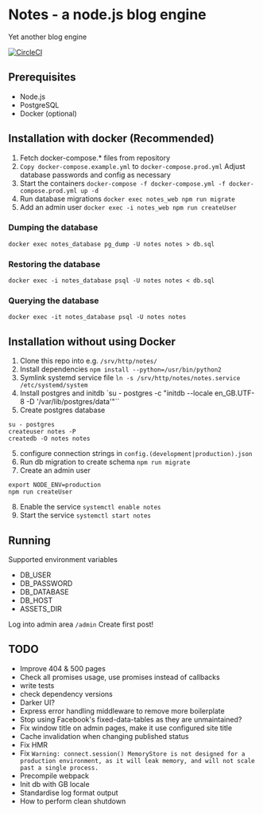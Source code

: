 # Notes - a node.js blog engine

Yet another blog engine

[![CircleCI](https://circleci.com/gh/electrified/notes.svg?style=svg)](https://circleci.com/gh/electrified/notes)

## Prerequisites
* Node.js
* PostgreSQL
* Docker (optional)

## Installation with docker (Recommended)
1. Fetch docker-compose.* files from repository
2. `Copy docker-compose.example.yml` to `docker-compose.prod.yml` Adjust database passwords and config as necessary
3. Start the containers `docker-compose -f docker-compose.yml -f docker-compose.prod.yml up -d`
4. Run database migrations `docker exec notes_web npm run migrate`
5. Add an admin user `docker exec -i notes_web npm run createUser`

### Dumping the database
`docker exec notes_database pg_dump -U notes notes > db.sql`
### Restoring the database
`docker exec -i notes_database psql -U notes notes < db.sql`
### Querying the database
`docker exec -it notes_database psql -U notes notes`

## Installation without using Docker
1. Clone this repo into e.g. `/srv/http/notes/`
1. Install dependencies `npm install --python=/usr/bin/python2`
2. Symlink systemd service file
`ln -s /srv/http/notes/notes.service /etc/systemd/system`
3. Install postgres and initdb
`su - postgres -c "initdb --locale en_GB.UTF-8 -D '/var/lib/postgres/data'"``
4. Create postgres database
~~~~
su - postgres
createuser notes -P
createdb -O notes notes
~~~~
5. configure connection strings in
`config.(development|production).json`
6. Run db migration to create schema
`npm run migrate`
7. Create an admin user
~~~~
export NODE_ENV=production
npm run createUser
~~~~
8. Enable the service `systemctl enable notes`
9. Start the service `systemctl start notes`
## Running

Supported environment variables
* DB_USER
* DB_PASSWORD
* DB_DATABASE
* DB_HOST
* ASSETS_DIR

Log into admin area
`/admin`
Create first post!

## TODO

* Improve 404 & 500 pages
* Check all promises usage, use promises instead of callbacks
* write tests
* check dependency versions
* Darker UI?
* Express error handling middleware to remove more boilerplate
* Stop using Facebook's fixed-data-tables as they are unmaintained?
* Fix window title on admin pages, make it use configured site title
* Cache invalidation when changing published status
* Fix HMR
* Fix `Warning: connect.session() MemoryStore is not designed for a production environment, as it will leak memory, and will not scale past a single process.`
* Precompile webpack
* Init db with GB locale
* Standardise log format output
* How to perform clean shutdown
